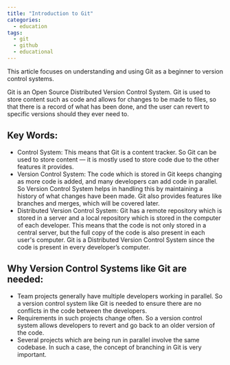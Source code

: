 ```yaml
---
title: "Introduction to Git"
categories:
  - education
tags:
  - git
  - github
  - educational
---
```


This article focuses on understanding and using Git as a beginner to version control systems. 

Git is an Open Source Distributed Version Control System. Git is used to store content such as code and allows for changes to be made to files, so that there is a record of what has been done, and the user can revert to specific versions should they ever need to. 

## Key Words: 
- Control System: This means that Git is a content tracker. So Git can be used to store content — it is mostly used to store code due to the other features it provides.
- Version Control System: The code which is stored in Git keeps changing as more code is added, and many developers can add code in parallel. So Version Control System helps in handling this by maintaining a history of what changes have been made. Git also provides features like branches and merges, which will be covered later.
- Distributed Version Control System: Git has a remote repository which is stored in a server and a local repository which is stored in the computer of each developer. This means that the code is not only stored in a central server, but the full copy of the code is also present in each user's computer. Git is a Distributed Version Control System since the code is present in every developer’s computer.

## Why Version Control Systems like Git are needed:
- Team projects generally have multiple developers working in parallel. So a version control system like Git is needed to ensure there are no conflicts in the code between the developers.
- Requirements in such projects change often. So a version control system allows developers to revert and go back to an older version of the code.
- Several projects which are being run in parallel involve the same codebase. In such a case, the concept of branching in Git is very important.

